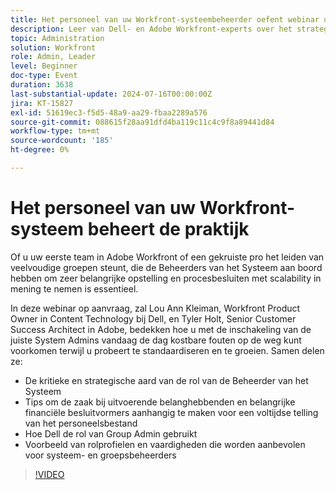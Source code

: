 ```yaml
---
title: Het personeel van uw Workfront-systeembeheerder oefent webinar uit
description: Leer van Dell- en Adobe Workfront-experts over het strategische belang van systeembeheerders in ons webinar op aanvraag. Ontdek tips voor het beveiligen van full-time headcount, het benutten van de rol van Group Admin en het definiëren van rolprofielen voor effectieve installatie en schaalbaarheid in Adobe Workfront.
topic: Administration
solution: Workfront
role: Admin, Leader
level: Beginner
doc-type: Event
duration: 3638
last-substantial-update: 2024-07-16T00:00:00Z
jira: KT-15827
exl-id: 51619ec3-f5d5-48a9-aa29-fbaa2289a576
source-git-commit: 088615f28aa91dfd4ba119c11c4c9f8a89441d84
workflow-type: tm+mt
source-wordcount: '185'
ht-degree: 0%

---
```


# Het personeel van uw Workfront-systeem beheert de praktijk

Of u uw eerste team in Adobe Workfront of een gekruiste pro het leiden van veelvoudige groepen steunt, die de Beheerders van het Systeem aan boord hebben om zeer belangrijke opstelling en procesbesluiten met scalability in mening te nemen is essentieel.

In deze webinar op aanvraag, zal Lou Ann Kleiman, Workfront Product Owner in Content Technology bij Dell, en Tyler Holt, Senior Customer Success Architect in Adobe, bedekken hoe u met de inschakeling van de juiste System Admins vandaag de dag kostbare fouten op de weg kunt voorkomen terwijl u probeert te standaardiseren en te groeien.  Samen delen ze:

* De kritieke en strategische aard van de rol van de Beheerder van het Systeem
* Tips om de zaak bij uitvoerende belanghebbenden en belangrijke financiële besluitvormers aanhangig te maken voor een voltijdse telling van het personeelsbestand
* Hoe Dell de rol van Group Admin gebruikt
* Voorbeeld van rolprofielen en vaardigheden die worden aanbevolen voor systeem- en groepsbeheerders

>[!VIDEO](https://video.tv.adobe.com/v/3431021/?learn=on)
